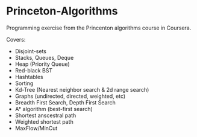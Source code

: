 # Princeton-Algorithms

Programming exercise from the Princenton algorithms course in Coursera.

Covers:
* Disjoint-sets
* Stacks, Queues, Deque
* Heap (Priority Queue)
* Red-black BST
* Hashtables
* Sorting
* Kd-Tree (Nearest neighbor search & 2d range search)
* Graphs (undirected, directed, weighted, etc)
* Breadth First Search, Depth First Search
* A* algorithm (best-first search)
* Shortest anscestral path
* Weighted shortest path
* MaxFlow/MinCut
